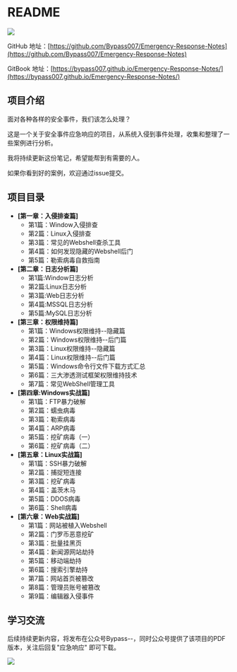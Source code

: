 # README

![](https://bypass007.github.io/Emergency-Response-Notes/Summary/image/sum-title.png)

GitHub 地址：[https://github.com/Bypass007/Emergency-Response-Notes](https://github.com/Bypass007/Emergency-Response-Notes)

GitBook 地址：[https://bypass007.github.io/Emergency-Response-Notes/](https://bypass007.github.io/Emergency-Response-Notes/)

## 项目介绍

面对各种各样的安全事件，我们该怎么处理？

这是一个关于安全事件应急响应的项目，从系统入侵到事件处理，收集和整理了一些案例进行分析。

我将持续更新这份笔记，希望能帮到有需要的人。

如果你看到好的案例，欢迎通过issue提交。

## 项目目录

* **\[第一章：入侵排查篇\]**
  * 第1篇：Window入侵排查
  * 第2篇：Linux入侵排查
  * 第3篇：常见的Webshell查杀工具
  * 第4篇：如何发现隐藏的Webshell后门
  * 第5篇：勒索病毒自救指南
* **\[第二章：日志分析篇\]**
  * 第1篇:Window日志分析
  * 第2篇:Linux日志分析
  * 第3篇:Web日志分析
  * 第4篇:MSSQL日志分析
  * 第5篇:MySQL日志分析
* **\[第三章：权限维持篇\]**
  * 第1篇：Windows权限维持--隐藏篇
  * 第2篇：Windows权限维持--后门篇
  * 第3篇：Linux权限维持--隐藏篇
  * 第4篇：Linux权限维持--后门篇
  * 第5篇：Windows命令行文件下载方式汇总
  * 第6篇：三大渗透测试框架权限维持技术
  * 第7篇：常见WebShell管理工具
* **\[第四章:Windows实战篇\]**
  * 第1篇：FTP暴力破解
  * 第2篇：蠕虫病毒
  * 第3篇：勒索病毒
  * 第4篇：ARP病毒
  * 第5篇：挖矿病毒（一）
  * 第6篇：挖矿病毒（二）
* **\[第五章：Linux实战篇\]**
  * 第1篇：SSH暴力破解
  * 第2篇：捕捉短连接
  * 第3篇：挖矿病毒
  * 第4篇：盖茨木马
  * 第5篇：DDOS病毒
  * 第6篇：Shell病毒
* **\[第六章：Web实战篇\]**
  * 第1篇：网站被植入Webshell
  * 第2篇：门罗币恶意挖矿
  * 第3篇：批量挂黑页
  * 第4篇：新闻源网站劫持
  * 第5篇：移动端劫持
  * 第6篇：搜索引擎劫持
  * 第7篇：网站首页被篡改
  * 第8篇：管理员账号被篡改
  * 第9篇：编辑器入侵事件

## 学习交流

后续持续更新内容，将发布在公众号Bypass--，同时公众号提供了该项目的PDF版本，关注后回复"应急响应" 即可下载。

![](https://bypass007.github.io/Emergency-Response-Notes/Summary/image/sum-erweima.jpg)

